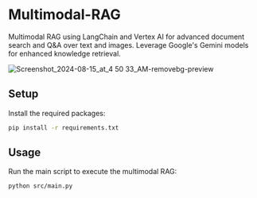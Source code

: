 # Multimodal-RAG
Multimodal RAG using LangChain and Vertex AI for advanced document search and Q&amp;A over text and images. Leverage Google's Gemini models for enhanced knowledge retrieval.

![Screenshot_2024-08-15_at_4 50 33_AM-removebg-preview](https://github.com/user-attachments/assets/62e9651a-5909-4da4-bc80-77835192d358)

## Setup

Install the required packages:

```bash
pip install -r requirements.txt
```

## Usage

Run the main script to execute the multimodal RAG:

```bash
python src/main.py
```
